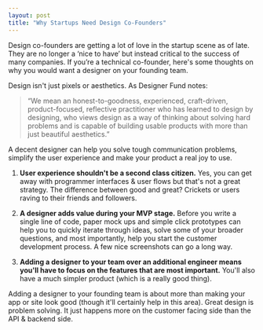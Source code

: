 ```yaml
---
layout: post
title: "Why Startups Need Design Co-Founders"
---
```


Design co-founders are getting a lot of love in the startup scene as of late. They are no longer a ‘nice to have’ but instead critical to the success of many companies. If you’re a technical co-founder, here's some thoughts on why you would want a designer on your founding team.

Design isn't just pixels or aesthetics. As Designer Fund notes:

>“We mean an honest-to-goodness, experienced, craft-driven, product-focused, reflective practitioner who has learned to design by designing, who views design as a way of thinking about solving hard problems and is capable of building usable products with more than just beautiful aesthetics.”

A decent designer can help you solve tough communication problems, simplify the user experience and make your product a real joy to use.

1. __User experience shouldn't be a second class citizen.__ Yes, you can get away with programmer interfaces & user flows but that's not a great strategy. The difference between good and great? Crickets or users raving to their friends and followers. 

2. __A designer adds value during your MVP stage.__ Before you write a single line of code, paper mock ups and simple click prototypes can help you to quickly iterate through ideas, solve some of your broader questions, and most importantly, help you start the customer development process. A few nice screenshots can go a long way.

3. __Adding a designer to your team over an additional engineer means you'll have to focus on the features that are most important.__ You'll also have a much simpler product (which is a really good thing). 

Adding a designer to your founding team is about more than making your app or site look good (though it'll certainly help in this area). Great design is problem solving. It just happens more on the customer facing side than the API & backend side.

